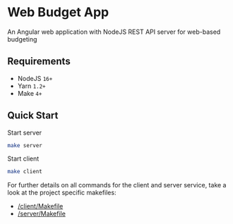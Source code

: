 # Web Budget App

An Angular web application with NodeJS REST API server for web-based budgeting

## Requirements

- NodeJS `16+`
- Yarn `1.2+`
- Make `4+`

## Quick Start

Start server

```bash
make server
```

Start client

```bash
make client
```

For further details on all commands for the client and server service, take a look at the project specific makefiles:

- [/client/Makefile](/client/Makefile)
- [/server/Makefile](/server/Makefile)